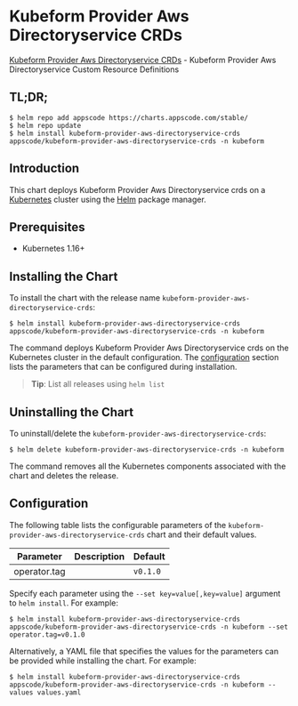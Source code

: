 # Kubeform Provider Aws Directoryservice CRDs

[Kubeform Provider Aws Directoryservice CRDs](https://github.com/kubeform) - Kubeform Provider Aws Directoryservice Custom Resource Definitions

## TL;DR;

```console
$ helm repo add appscode https://charts.appscode.com/stable/
$ helm repo update
$ helm install kubeform-provider-aws-directoryservice-crds appscode/kubeform-provider-aws-directoryservice-crds -n kubeform
```

## Introduction

This chart deploys Kubeform Provider Aws Directoryservice crds on a [Kubernetes](http://kubernetes.io) cluster using the [Helm](https://helm.sh) package manager.

## Prerequisites

- Kubernetes 1.16+

## Installing the Chart

To install the chart with the release name `kubeform-provider-aws-directoryservice-crds`:

```console
$ helm install kubeform-provider-aws-directoryservice-crds appscode/kubeform-provider-aws-directoryservice-crds -n kubeform
```

The command deploys Kubeform Provider Aws Directoryservice crds on the Kubernetes cluster in the default configuration. The [configuration](#configuration) section lists the parameters that can be configured during installation.

> **Tip**: List all releases using `helm list`

## Uninstalling the Chart

To uninstall/delete the `kubeform-provider-aws-directoryservice-crds`:

```console
$ helm delete kubeform-provider-aws-directoryservice-crds -n kubeform
```

The command removes all the Kubernetes components associated with the chart and deletes the release.

## Configuration

The following table lists the configurable parameters of the `kubeform-provider-aws-directoryservice-crds` chart and their default values.

|  Parameter   | Description | Default  |
|--------------|-------------|----------|
| operator.tag |             | `v0.1.0` |


Specify each parameter using the `--set key=value[,key=value]` argument to `helm install`. For example:

```console
$ helm install kubeform-provider-aws-directoryservice-crds appscode/kubeform-provider-aws-directoryservice-crds -n kubeform --set operator.tag=v0.1.0
```

Alternatively, a YAML file that specifies the values for the parameters can be provided while
installing the chart. For example:

```console
$ helm install kubeform-provider-aws-directoryservice-crds appscode/kubeform-provider-aws-directoryservice-crds -n kubeform --values values.yaml
```
